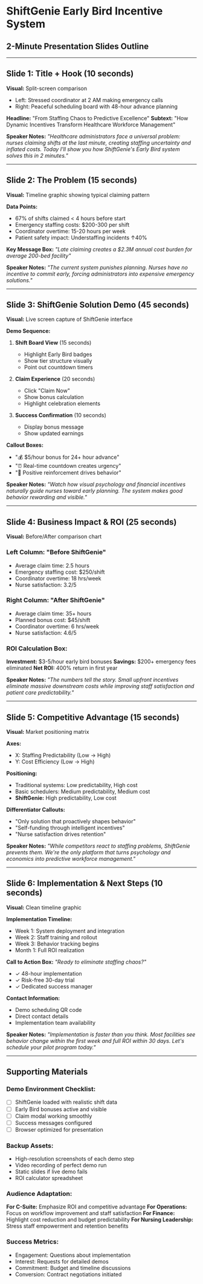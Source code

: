 # ShiftGenie Early Bird Incentive System
## 2-Minute Presentation Slides Outline

---

## Slide 1: Title + Hook (10 seconds)
**Visual:** Split-screen comparison
- Left: Stressed coordinator at 2 AM making emergency calls
- Right: Peaceful scheduling board with 48-hour advance planning

**Headline:** "From Staffing Chaos to Predictive Excellence"
**Subtext:** "How Dynamic Incentives Transform Healthcare Workforce Management"

**Speaker Notes:** 
*"Healthcare administrators face a universal problem: nurses claiming shifts at the last minute, creating staffing uncertainty and inflated costs. Today I'll show you how ShiftGenie's Early Bird system solves this in 2 minutes."*

---

## Slide 2: The Problem (15 seconds)
**Visual:** Timeline graphic showing typical claiming pattern

**Data Points:**
- 67% of shifts claimed < 4 hours before start
- Emergency staffing costs: $200-300 per shift
- Coordinator overtime: 15-20 hours per week
- Patient safety impact: Understaffing incidents ↑40%

**Key Message Box:**
*"Late claiming creates a $2.3M annual cost burden for average 200-bed facility"*

**Speaker Notes:**
*"The current system punishes planning. Nurses have no incentive to commit early, forcing administrators into expensive emergency solutions."*

---

## Slide 3: ShiftGenie Solution Demo (45 seconds)
**Visual:** Live screen capture of ShiftGenie interface

**Demo Sequence:**
1. **Shift Board View** (15 seconds)
   - Highlight Early Bird badges
   - Show tier structure visually
   - Point out countdown timers

2. **Claim Experience** (20 seconds)
   - Click "Claim Now"
   - Show bonus calculation
   - Highlight celebration elements

3. **Success Confirmation** (10 seconds)
   - Display bonus message
   - Show updated earnings

**Callout Boxes:**
- "💰 $5/hour bonus for 24+ hour advance"
- "⏰ Real-time countdown creates urgency"
- "🎉 Positive reinforcement drives behavior"

**Speaker Notes:**
*"Watch how visual psychology and financial incentives naturally guide nurses toward early planning. The system makes good behavior rewarding and visible."*

---

## Slide 4: Business Impact & ROI (25 seconds)
**Visual:** Before/After comparison chart

### Left Column: "Before ShiftGenie"
- Average claim time: 2.5 hours
- Emergency staffing cost: $250/shift
- Coordinator overtime: 18 hrs/week
- Nurse satisfaction: 3.2/5

### Right Column: "After ShiftGenie"
- Average claim time: 35+ hours
- Planned bonus cost: $45/shift
- Coordinator overtime: 6 hrs/week
- Nurse satisfaction: 4.6/5

### ROI Calculation Box:
**Investment:** $3-5/hour early bird bonuses
**Savings:** $200+ emergency fees eliminated
**Net ROI:** 400% return in first year

**Speaker Notes:**
*"The numbers tell the story. Small upfront incentives eliminate massive downstream costs while improving staff satisfaction and patient care predictability."*

---

## Slide 5: Competitive Advantage (15 seconds)
**Visual:** Market positioning matrix

**Axes:**
- X: Staffing Predictability (Low → High)
- Y: Cost Efficiency (Low → High)

**Positioning:**
- Traditional systems: Low predictability, High cost
- Basic schedulers: Medium predictability, Medium cost
- **ShiftGenie:** High predictability, Low cost

**Differentiator Callouts:**
- "Only solution that proactively shapes behavior"
- "Self-funding through intelligent incentives"
- "Nurse satisfaction drives retention"

**Speaker Notes:**
*"While competitors react to staffing problems, ShiftGenie prevents them. We're the only platform that turns psychology and economics into predictive workforce management."*

---

## Slide 6: Implementation & Next Steps (10 seconds)
**Visual:** Clean timeline graphic

**Implementation Timeline:**
- Week 1: System deployment and integration
- Week 2: Staff training and rollout
- Week 3: Behavior tracking begins
- Month 1: Full ROI realization

**Call to Action Box:**
*"Ready to eliminate staffing chaos?"*
- ✓ 48-hour implementation
- ✓ Risk-free 30-day trial
- ✓ Dedicated success manager

**Contact Information:**
- Demo scheduling QR code
- Direct contact details
- Implementation team availability

**Speaker Notes:**
*"Implementation is faster than you think. Most facilities see behavior change within the first week and full ROI within 30 days. Let's schedule your pilot program today."*

---

## Supporting Materials

### Demo Environment Checklist:
- [ ] ShiftGenie loaded with realistic shift data
- [ ] Early Bird bonuses active and visible
- [ ] Claim modal working smoothly
- [ ] Success messages configured
- [ ] Browser optimized for presentation

### Backup Assets:
- High-resolution screenshots of each demo step
- Video recording of perfect demo run
- Static slides if live demo fails
- ROI calculator spreadsheet

### Audience Adaptation:
**For C-Suite:** Emphasize ROI and competitive advantage
**For Operations:** Focus on workflow improvement and staff satisfaction
**For Finance:** Highlight cost reduction and budget predictability
**For Nursing Leadership:** Stress staff empowerment and retention benefits

### Success Metrics:
- Engagement: Questions about implementation
- Interest: Requests for detailed demos
- Commitment: Budget and timeline discussions
- Conversion: Contract negotiations initiated